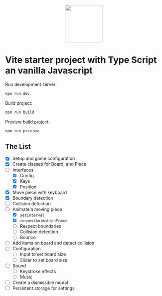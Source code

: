 <p align="center"><a href="https://naykel.com.au" target="_blank"><img src="https://avatars0.githubusercontent.com/u/32632005?s=460&u=d1df6f6e0bf29668f8a4845271e9be8c9b96ed83&v=4" width="120"></a></p>


# Vite starter project with Type Script an vanilla Javascript

Run development server:

```bash
npm run dev
```

Build project:

```bash
npm run build
```

Preview build project:

```bash
npm run preview
```

## The List

- [x] Setup and game configuration
- [x] Create classes for Board, and Piece
- [ ] Interfaces
    - [x] Config
    - [x] Keys
    - [x] Position
- [x] Move piece with keyboard
- [x] Boundary detection
- [ ] Collision detection
- [ ] Animate a moving piece
    - [x] `setInterval`
    - [x] `requestAnimationFrame`
    - [ ] Respect boundaries
    - [ ] Collision detection
    - [ ] Bounce
- [ ] Add items on board and detect collision
- [ ] Configuration
    - [ ] Input to set board size
    - [ ] Slider to set board size
- [ ] Sound
    - [ ] Keystroke effects
    - [ ] Music
- [ ] Create a dismissible modal
- [ ] Persistent storage for settings
